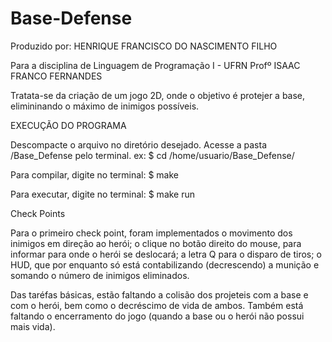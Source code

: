# Base-Defense

Produzido por: HENRIQUE FRANCISCO DO NASCIMENTO FILHO

Para a disciplina de Linguagem de Programação I - UFRN
Profº ISAAC FRANCO FERNANDES

Tratata-se da criação de um jogo 2D, onde o objetivo é protejer a base, elimininando o máximo de inimigos possíveis.


EXECUÇÃO DO PROGRAMA

Descompacte o arquivo no diretório desejado. Acesse a pasta /Base_Defense pelo terminal. ex: 
$ cd /home/usuario/Base_Defense/

Para compilar, digite no terminal: $ make

Para executar, digite no terminal: $ make run


Check Points

Para o primeiro check point, foram implementados o movimento dos inimigos em direção ao herói; o clique no botão direito do mouse, para informar para onde o herói se deslocará; a letra Q para o disparo de tiros; o HUD, que por enquanto só está contabilizando (decrescendo) a munição e somando o número de inimigos eliminados.

Das taréfas básicas, estão faltando a colisão dos projeteis com a base e com o herói, bem como o decréscimo de vida de ambos. Também está faltando o encerramento do jogo (quando a base ou o herói não possui mais vida).


